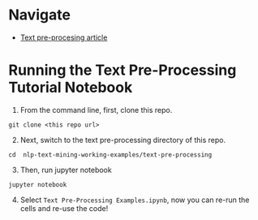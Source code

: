 # Navigate

- [Text pre-procesing article](tbd)


# Running the Text Pre-Processing Tutorial Notebook

1. From the command line, first, clone this repo.
```
git clone <this repo url>
```

2. Next, switch to the text pre-processing directory of this repo.
```
cd  nlp-text-mining-working-examples/text-pre-processing
```

3. Then, run jupyter notebook
```
jupyter notebook
```
4. Select `Text Pre-Processing Examples.ipynb`, now you can re-run the cells and re-use the code!
